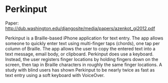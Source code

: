 Perkinput
=========
Paper: http://dub.washington.edu/djangosite/media/papers/azenkot_gi2012.pdf

Perkinput is a Braille-based iPhone application for text entry.  The app allows someone to quickly enter text using multi-finger taps (chords), one tap per column of Braille. The app allows the user to copy the entered text into a text message, email body, or clipboard.  Perkinput does use a keyboard.  Instead, the user registers finger locations by holding fingers down on the screen, then tap in Braille characters in roughly the same finger locations. A study with blind users has shown Perkinput to be nearly twice as fast as text entry using a soft keyboard with VoiceOver. 
